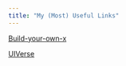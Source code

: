 ```yaml
---
title: "My (Most) Useful Links"
---
```


[Build-your-own-x](https://github.com/codecrafters-io/build-your-own-x)

[UIVerse](https://uiverse.io/)